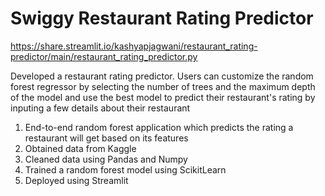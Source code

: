 # Swiggy Restaurant Rating Predictor

https://share.streamlit.io/kashyapjagwani/restaurant_rating-predictor/main/restaurant_rating_predictor.py

Developed a restaurant rating predictor. Users can customize the random forest regressor by selecting the number of trees and the maximum depth of the model and use the best model to predict their restaurant's rating by inputing a few details about their restaurant

1. End-to-end random forest application which predicts the rating a restaurant will get based on its features
2. Obtained data from Kaggle
3. Cleaned data using Pandas and Numpy
4. Trained a random forest model using ScikitLearn
5. Deployed using Streamlit
